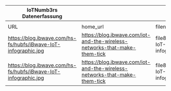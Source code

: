 |IoTNumb3rs Datenerfassung|||||||||||
| ---- | ---- | ---- | ---- | ---- | ---- | ---- | ---- | ---- | ---- | ---- |
||||||||||||
|URL|home_url|filename|device_class|device_count|market_class|market_volume|prognosis_year|publication_year|authorship_class|Dropbox folder|
|https://blog.ibwave.com/hs-fs/hubfs/iBwave-IoT-infographic.jpg|https://blog.ibwave.com/iot-and-the-wireless-networks-that-make-them-tick|file8_iBwave-IoT-infographic.jpg|||value industrial manufacturing|8.9E+11|2020|2018|blogger|marielledemuth/20181123-1500|
|https://blog.ibwave.com/hs-fs/hubfs/iBwave-IoT-infographic.jpg|https://blog.ibwave.com/iot-and-the-wireless-networks-that-make-them-tick|file8_iBwave-IoT-infographic.jpg|||value IoT industry|8.9E+12|2020|2018|blogger|marielledemuth/20181123-1500|
